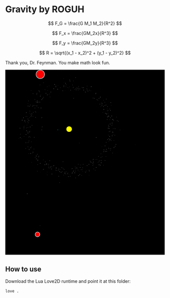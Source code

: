 # Gravity by ROGUH

$$ F_G = \frac{G M_1 M_2}{R^2}              $$

$$ F_x = \frac{GM_2x}{R^3}                  $$

$$ F_y = \frac{GM_2y}{R^3}                  $$

$$ R = \sqrt{(x_1 - x_2)^2 + (y_1 - y_2)^2} $$

Thank you, Dr. Feynman. You make math look fun.

![](./preview.png)


## How to use

Download the Lua Love2D runtime and point it at this folder:

```
love .
```

